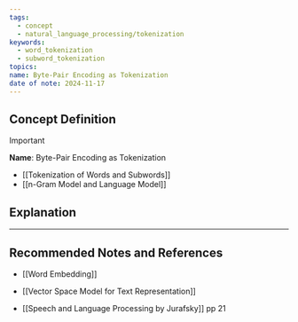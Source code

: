 ```yaml
---
tags:
  - concept
  - natural_language_processing/tokenization
keywords:
  - word_tokenization
  - subword_tokenization
topics: 
name: Byte-Pair Encoding as Tokenization
date of note: 2024-11-17
---
```


## Concept Definition

>[!important]
>**Name**: Byte-Pair Encoding as Tokenization

- [[Tokenization of Words and Subwords]]
- [[n-Gram Model and Language Model]]



## Explanation





-----------
##  Recommended Notes and References



- [[Word Embedding]]
- [[Vector Space Model for Text Representation]]


- [[Speech and Language Processing by Jurafsky]] pp 21